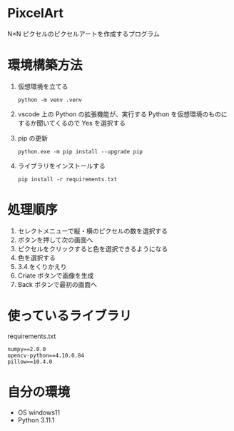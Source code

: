 # PixcelArt

N×N ピクセルのピクセルアートを作成するプログラム

# 環境構築方法

1. 仮想環境を立てる

   ```
   python -m venv .venv
   ```

1. vscode 上の Python の拡張機能が、実行する Python を仮想環境のものにするか聞いてくるので Yes を選択する

1. pip の更新

   ```
   python.exe -m pip install --upgrade pip
   ```

1. ライブラリをインストールする
   ```
   pip install -r requirements.txt
   ```

# 処理順序

1. セレクトメニューで縦・横のピクセルの数を選択する
1. ボタンを押して次の画面へ
1. ピクセルをクリックすると色を選択できるようになる
1. 色を選択する
1. 3.4.をくりかえり
1. Criate ボタンで画像を生成
1. Back ボタンで最初の画面へ

# 使っているライブラリ

requirements.txt

```text
numpy==2.0.0
opencv-python==4.10.0.84
pillow==10.4.0
```

# 自分の環境

- OS
  windows11
- Python
  3.11.1
